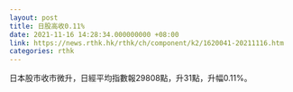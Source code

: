```yaml
---
layout: post
title: 日股高收0.11%
date: 2021-11-16 14:28:34.000000000 +08:00
link: https://news.rthk.hk/rthk/ch/component/k2/1620041-20211116.htm
categories: rthk
---
```


日本股市收市微升，日經平均指數報29808點，升31點，升幅0.11%。
